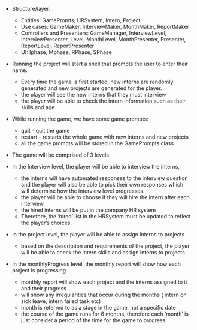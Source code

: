 
- Structure/layer:
    - Entities: GamePromts, HRSystem, Intern, Project
    - Use cases: GameMaker, InterviewMaker, MonthMaker, ReportMaker
    - Controllers and Presenters: GameManager, InterviewLevel, InterviewPresenter, Level, MonthLevel, MonthPresenter,
      Presenter, ReportLevel, ReportPresenter
    - UI: Iphase, Mphase, RPhase, SPhase

- Running the project will start a shell that prompts the user to enter their name.
    - Every time the game is first started, new interns are randomly generated and new projects are generated for the player.
    - the player will see the new interns that they must interview
    - the player will be able to check the intern information such as their skills and age

- While running the game, we have some game prompts:
    - quit - quit the game
    - restart - restarts the whole game with new interns and new projects
    - all the game prompts will be stored in the GamePrompts class


- The game will be comprised of 3 levels.

- In the Interview level, the player will be able to interview the interns,
    - the interns will have automated responses to the interview question and the player will also be able to
      pick their own responses which will determine how the interview level progresses.
    - the player will be able to choose if they will hire the intern after each interview
    - the hired interns will be put in the company HR system
    - Therefore, the ‘hired’ list in the HRSystem must be updated to reflect the player’s choices.

- In the project level, the player will be able to assign interns to projects
    - based on the description and requirements of the project, the player will be able to check the intern skills and
      assign interns to projects

- In the monthlyProgress level, the monthly report will show how each project is progressing
    - monthly report will show each project and the interns assigned to it and their progress
    - will show any irregularities that occur during the months ( intern on sick leave, intern failed task etc)
    - month is referred to as a stage in the game, not a specific date
    - the course of the game runs for 6 months, therefore each ‘month’ is just consider a period of the time
      for the game to progress
